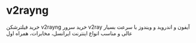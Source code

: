 # v2rayng
خرید فیلترشکن v2rayng خرید سرور v2ray آیفون و اندروید و ویندوز با سرعت بسیار عالی و مناسب انواع اینترنت ایرانسل، مخابرات، همراه اول
